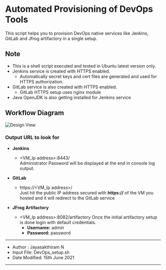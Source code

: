 # Automated Provisioning of DevOps Tools
This script helps you to provision DevOps native services like Jenkins, GitLab and Jfrog artifactory in a single setup.

## Note
- This is a shell script executed and tested in Ubuntu latest version only.
- Jenkins service is created with HTTPS enabled.
    - Automatically secret keys and cert files are generated and used for HTTPS authorization.
- GitLab service is also created with HTTPS enabled.
    - GitLab HTTPS setup uses nginx module
- Java OpenJDK is also getting installed for Jenkins service
## Workflow Diagram
![Design View](https://github.com/mynameisjai/Automated-DevOps-Provisioning/blob/main/DevOps.png?raw=true)


### Output URL to look for
- **Jenkins** <br>
    - <VM_Ip address>:8443/<br>
Administrator Password will be displayed at the end in console log output.

- **GitLab** <br>
    - https://<VM_Ip address>/ <br>
    Just hit the public IP address secured with **https://** of the VM you hosted and it will redirect to the GitLab service
- **JFrog Artifactory** <br>
    - <VM_Ip address>:8082/artifactory
    Once the initial artifactory setup is done login with default credentials. <br> 
        - **Username:** admin <br>
        - **Password:** password

---
- Author : Jayasakthiram N <br>
- Input File: DevOps_setup.sh <br>
- Date Modified: 15th June 2021 
---
